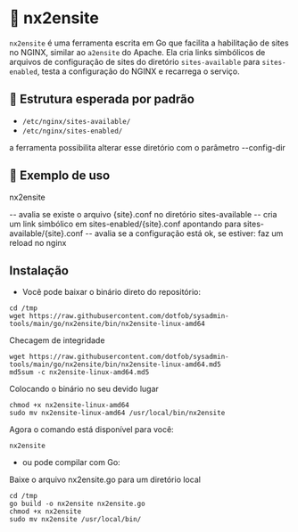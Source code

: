 # 🔧 nx2ensite

`nx2ensite` é uma ferramenta escrita em Go que facilita a habilitação de sites no NGINX, similar ao `a2ensite` do Apache. Ela cria links simbólicos de arquivos de configuração de sites do diretório `sites-available` para `sites-enabled`, testa a configuração do NGINX e recarrega o serviço.

## 📂 Estrutura esperada por padrão

- `/etc/nginx/sites-available/`
- `/etc/nginx/sites-enabled/`

a ferramenta possibilita alterar esse diretório com o parâmetro --config-dir

## 🧪 Exemplo de uso

nx2ensite <site>

 -- avalia se existe o arquivo {site}.conf no diretório sites-available
 -- cria um link simbólico em sites-enabled/{site}.conf apontando para sites-available/{site}.conf
 -- avalia se a configuração está ok, se estiver: faz um reload no nginx

## Instalação

- Você pode baixar o binário direto do repositório:
```
cd /tmp
wget https://raw.githubusercontent.com/dotfob/sysadmin-tools/main/go/nx2ensite/bin/nx2ensite-linux-amd64

```
Checagem de integridade
```
wget https://raw.githubusercontent.com/dotfob/sysadmin-tools/main/go/nx2ensite/bin/nx2ensite-linux-amd64.md5
md5sum -c nx2ensite-linux-amd64.md5
```
Colocando o binário no seu devido lugar
```
chmod +x nx2ensite-linux-amd64
sudo mv nx2ensite-linux-amd64 /usr/local/bin/nx2ensite
```
Agora o comando está disponível para você:
```
nx2ensite
```
- ou pode compilar com Go:

Baixe o arquivo nx2ensite.go para um diretório local 
```
cd /tmp
go build -o nx2ensite nx2ensite.go
chmod +x nx2ensite
sudo mv nx2ensite /usr/local/bin/
```




